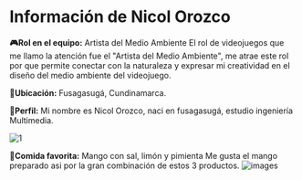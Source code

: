 # Información de Nicol Orozco

**🎮Rol en el equipo:** Artista del Medio Ambiente
El rol de videojuegos que me llamo la atención fue el "Artista del Medio Ambiente", me atrae este rol por que permite conectar con la naturaleza y expresar mi creatividad en el diseño del medio ambiente del videojuego.

**📍Ubicación:** Fusagasugá, Cundinamarca.

**👤Perfil:** Mi nombre es Nicol Orozco, naci en fusagasugá, estudio ingeniería Multimedia. 

![1](https://github.com/user-attachments/assets/9d981eec-f35b-475e-acde-b85436fad1f2)


**🥭Comida favorita:** Mango con sal, limón y pimienta
Me gusta el mango preparado asi por la gran combinación de estos 3 productos.
![images](https://github.com/user-attachments/assets/2837733d-8932-46d3-8711-b82017ccd4ca)
